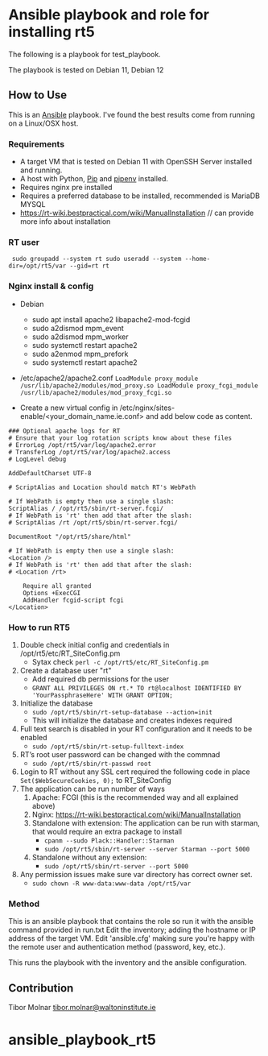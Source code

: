 # Ansible playbook and role for installing rt5

The following is a playbook for test_playbook.

The playbook is tested on Debian 11, Debian 12 

## How to Use

This is an [Ansible](https://github.com/ansible/ansible) playbook. I've found the best results come from running on a Linux/OSX host.

### Requirements

- A target VM that is tested on Debian 11 with OpenSSH Server installed and running.
- A host with Python, [Pip](https://pypi.python.org/pypi/pip) and [pipenv](http://docs.pipenv.org/en/latest/) installed.
- Requires nginx pre installed
- Requires a preferred database to be installed, recommended is MariaDB MYSQL
- https://rt-wiki.bestpractical.com/wiki/ManualInstallation // can provide more info about installation

### RT user

`` 
sudo groupadd --system rt
sudo useradd --system --home-dir=/opt/rt5/var --gid=rt rt
``

### Nginx install & config

- Debian 
  * sudo apt install apache2 libapache2-mod-fcgid
  * sudo a2dismod mpm_event
  * sudo a2dismod mpm_worker
  * sudo systemctl restart apache2
  * sudo a2enmod mpm_prefork
  * sudo systemctl restart apache2
 
- /etc/apache2/apache2.conf
  ``
  LoadModule proxy_module /usr/lib/apache2/modules/mod_proxy.so
  LoadModule proxy_fcgi_module /usr/lib/apache2/modules/mod_proxy_fcgi.so
  ``      
  
- Create a new virtual config in /etc/nginx/sites-enable/<your_domain_name.ie.conf> and
add below code as content.

```
### Optional apache logs for RT
# Ensure that your log rotation scripts know about these files
# ErrorLog /opt/rt5/var/log/apache2.error
# TransferLog /opt/rt5/var/log/apache2.access
# LogLevel debug

AddDefaultCharset UTF-8

# ScriptAlias and Location should match RT's WebPath

# If WebPath is empty then use a single slash:
ScriptAlias / /opt/rt5/sbin/rt-server.fcgi/
# If WebPath is 'rt' then add that after the slash:
# ScriptAlias /rt /opt/rt5/sbin/rt-server.fcgi/

DocumentRoot "/opt/rt5/share/html"

# If WebPath is empty then use a single slash:
<Location />
# If WebPath is 'rt' then add that after the slash:
# <Location /rt>

    Require all granted
    Options +ExecCGI
    AddHandler fcgid-script fcgi
</Location>

```

### How to run RT5

1. Double check initial config and credentials in /opt/rt5/etc/RT_SiteConfig.pm
   - Sytax check ``perl -c /opt/rt5/etc/RT_SiteConfig.pm``
1. Create a database user "rt"
   - Add required db permissions for the user
   - ``GRANT ALL PRIVILEGES ON rt.* TO rt@localhost IDENTIFIED BY 'YourPassphraseHere' WITH GRANT OPTION;``
1. Initialize the database
   - ``sudo /opt/rt5/sbin/rt-setup-database --action=init``
   - This will initialize the database and creates indexes required 
1. Full text search is disabled in your RT configuration and it needs to be enabled
   - ``sudo /opt/rt5/sbin/rt-setup-fulltext-index``
1. RT’s root user password can be changed with the commnad
   - ``sudo /opt/rt5/sbin/rt-passwd root``
1. Login to RT without any SSL cert required the following code in place  `` Set($WebSecureCookies, 0); `` to RT_SiteConfig
1. The application can be run number of ways
   1. Apache: FCGI (this is the recommended way and all explained above)
   1. Nginx: <https://rt-wiki.bestpractical.com/wiki/ManualInstallation>
   1. Standalone with extension: The application can be run with starman, that would require an extra package to install
      - `` cpanm --sudo Plack::Handler::Starman ``
      - `` sudo /opt/rt5/sbin/rt-server --server Starman --port 5000 ``
   1. Standalone without any extension:
      - `` sudo /opt/rt5/sbin/rt-server --port 5000 ``
1. Any permission issues make sure var directory has correct owner set.
      - `` sudo chown -R www-data:www-data /opt/rt5/var ``

### Method

This is an ansible playbook that contains the role so run it with the ansible command provided in run.txt
Edit the inventory; adding the hostname or IP address of the target VM.
Edit 'ansible.cfg' making sure you're happy with the remote user and authentication method (password, key, etc.).


This runs the playbook with the inventory and the ansible configuration.

## Contribution

Tibor Molnar tibor.molnar@waltoninstitute.ie

# ansible_playbook_rt5
